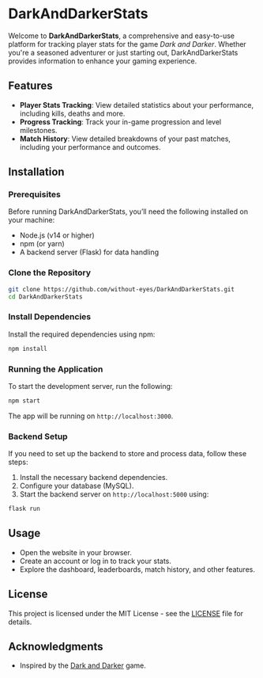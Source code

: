 # DarkAndDarkerStats

Welcome to **DarkAndDarkerStats**, a comprehensive and easy-to-use platform for tracking player stats for the game *Dark and Darker*. Whether you're a seasoned adventurer or just starting out, DarkAndDarkerStats provides information to enhance your gaming experience.

## Features

- **Player Stats Tracking**: View detailed statistics about your performance, including kills, deaths and more.
- **Progress Tracking**: Track your in-game progression and level milestones.
- **Match History**: View detailed breakdowns of your past matches, including your performance and outcomes.

## Installation

### Prerequisites

Before running DarkAndDarkerStats, you’ll need the following installed on your machine:

- Node.js (v14 or higher)
- npm (or yarn)
- A backend server (Flask) for data handling

### Clone the Repository

```bash
git clone https://github.com/without-eyes/DarkAndDarkerStats.git
cd DarkAndDarkerStats
```

### Install Dependencies

Install the required dependencies using npm:

```bash
npm install
```

### Running the Application

To start the development server, run the following:

```bash
npm start
```

The app will be running on `http://localhost:3000`.

### Backend Setup

If you need to set up the backend to store and process data, follow these steps:

1. Install the necessary backend dependencies.
2. Configure your database (MySQL).
3. Start the backend server on `http://localhost:5000` using:
```bash
flask run
```

## Usage

- Open the website in your browser.
- Create an account or log in to track your stats.
- Explore the dashboard, leaderboards, match history, and other features.

## License

This project is licensed under the MIT License - see the [LICENSE](LICENSE) file for details.

## Acknowledgments

- Inspired by the [Dark and Darker](https://www.darkanddarker.com/) game.
